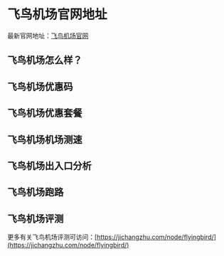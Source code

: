 # 飞鸟机场官网地址
最新官网地址：[飞鸟机场官网](https://c.jichangzhu.com/goto/flyingbird/)

## 飞鸟机场怎么样？


## 飞鸟机场优惠码


## 飞鸟机场优惠套餐


## 飞鸟机场机场测速


## 飞鸟机场出入口分析


## 飞鸟机场跑路

## 飞鸟机场评测
更多有关飞鸟机场评测可访问：[https://jichangzhu.com/node/flyingbird/](https://jichangzhu.com/node/flyingbird/)
